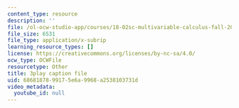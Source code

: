 ```yaml
---
content_type: resource
description: ''
file: /ol-ocw-studio-app/courses/18-02sc-multivariable-calculus-fall-2010/6868187899175e6a9968a2538103731d_KnVNFj53Eq4.vtt
file_size: 6531
file_type: application/x-subrip
learning_resource_types: []
license: https://creativecommons.org/licenses/by-nc-sa/4.0/
ocw_type: OCWFile
resourcetype: Other
title: 3play caption file
uid: 68681878-9917-5e6a-9968-a2538103731d
video_metadata:
  youtube_id: null
---
```

